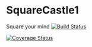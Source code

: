 # SquareCastle1
Square your mind
[![Build Status](https://travis-ci.org/Juelsen/SquareCastle.svg?branch=master)](https://travis-ci.org/Juelsen/SquareCastle)

[![Coverage Status](https://coveralls.io/repos/github/SimonSimonson/SquareCastle1/badge.svg?branch=master)](https://coveralls.io/github/SimonSimonson/SquareCastle1?branch=master)
